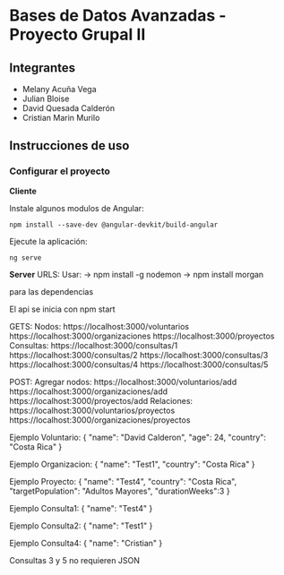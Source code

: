 # Bases de Datos Avanzadas - Proyecto Grupal II

## Integrantes
- Melany Acuña Vega
- Julian Bloise 
- David Quesada Calderón
- Cristian Marin Murilo

## Instrucciones de uso

### Configurar el proyecto

**Cliente**

Instale algunos modulos de Angular:

```
npm install --save-dev @angular-devkit/build-angular
```

Ejecute la aplicación:

```
ng serve
```

**Server**
URLS:
Usar:
-> npm install -g nodemon
-> npm install morgan

para las dependencias

El api se inicia con npm start

GETS:
Nodos:
https://localhost:3000/voluntarios
https://localhost:3000/organizaciones
https://localhost:3000/proyectos
Consultas:
https://localhost:3000/consultas/1
https://localhost:3000/consultas/2
https://localhost:3000/consultas/3
https://localhost:3000/consultas/4
https://localhost:3000/consultas/5

POST:
Agregar nodos:
https://localhost:3000/voluntarios/add
https://localhost:3000/organizaciones/add
https://localhost:3000/proyectos/add
Relaciones:
https://localhost:3000/voluntarios/proyectos
https://localhost:3000/organizaciones/proyectos

Ejemplo Voluntario:
{
    "name": "David Calderon",
    "age": 24,
    "country": "Costa Rica"
}

Ejemplo Organizacion:
{
    "name": "Test1",
    "country": "Costa Rica"
}

Ejemplo Proyecto:
{
    "name": "Test4",
    "country": "Costa Rica",
    "targetPopulation": "Adultos Mayores",
    "durationWeeks":3
}

Ejemplo Consulta1:
{
    "name": "Test4"
}

Ejemplo Consulta2:
{
    "name": "Test1"
}

Ejemplo Consulta4:
{
    "name": "Cristian"
}

Consultas 3 y 5 no requieren JSON






